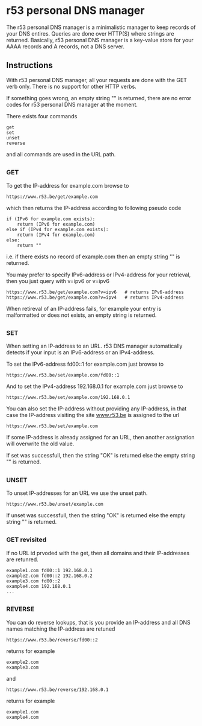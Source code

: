 # r53 personal DNS manager

The r53 personal DNS manager is a minimalistic manager to keep records of your DNS entires. Queries are done over HTTP(S) where strings are returned. Basically, r53 personal DNS manager is a key-value store for your AAAA records and A records, not a DNS server.

## Instructions

With r53 personal DNS manager, all your requests are done with the GET verb only. There is no support for other HTTP verbs.

If something goes wrong, an empty string "" is returned, there are no error codes for r53 personal DNS manager at the moment.

There exists four commands

    get
    set
    unset
    reverse

and all commands are used in the URL path.

##

### GET

To get the IP-address for example.com browse to

    https://www.r53.be/get/example.com

which then returns the IP-address according to following pseudo code

    if (IPv6 for example.com exists):
        return (IPv6 for example.com)
    else if (IPv4 for example.com exists):
        return (IPv4 for example.com)
    else:
        return ""

i.e. if there exists no record of example.com then an empty string "" is returned.

You may prefer to specify IPv6-address or IPv4-address for your retrieval, then you just query with v=ipv6 or v=ipv6

    https://www.r53.be/get/example.com?v=ipv6   # returns IPv6-address
    https://www.r53.be/get/example.com?v=ipv4   # returns IPv4-address

When retireval of an IP-address fails, for example your entry is malformatted or does not exists, an empty string is returned.

##

### SET

When setting an IP-address to an URL. r53 DNS manager automatically detects if your input is an IPv6-address or an IPv4-address.

To set the IPv6-address fd00::1 for example.com just browse to

    https://www.r53.be/set/example.com/fd00::1

And to set the IPv4-address 192.168.0.1 for example.com just browse to

    https://www.r53.be/set/example.com/192.168.0.1

You can also set the IP-address without providing any IP-address, in that case the IP-address visiting the site www.r53.be is assigned to the url

    https://www.r53.be/set/example.com

If some IP-address is already assigned for an URL, then another assignation will overwrite the old value.

If set was successfull, then the string "OK" is returned else the empty string "" is returned.

##

### UNSET

To unset IP-addresses for an URL we use the unset path.

    https://www.r53.be/unset/example.com

If unset was successfull, then the string "OK" is returned else the empty string "" is returned.

##

### GET revisited

If no URL id prvoded with the get, then all domains and their IP-addresses are retunred.

    example1.com fd00::1 192.168.0.1
    example2.com fd00::2 192.168.0.2
    example3.com fd00::2
    example4.com 192.168.0.1
    ...

##

### REVERSE

You can do reverse lookups, that is you provide an IP-address and all DNS names matching the IP-address are retuned

    https://www.r53.be/reverse/fd00::2

returns for example

    example2.com
    example3.com

and

    https://www.r53.be/reverse/192.168.0.1

returns for example

    example1.com
    example4.com

